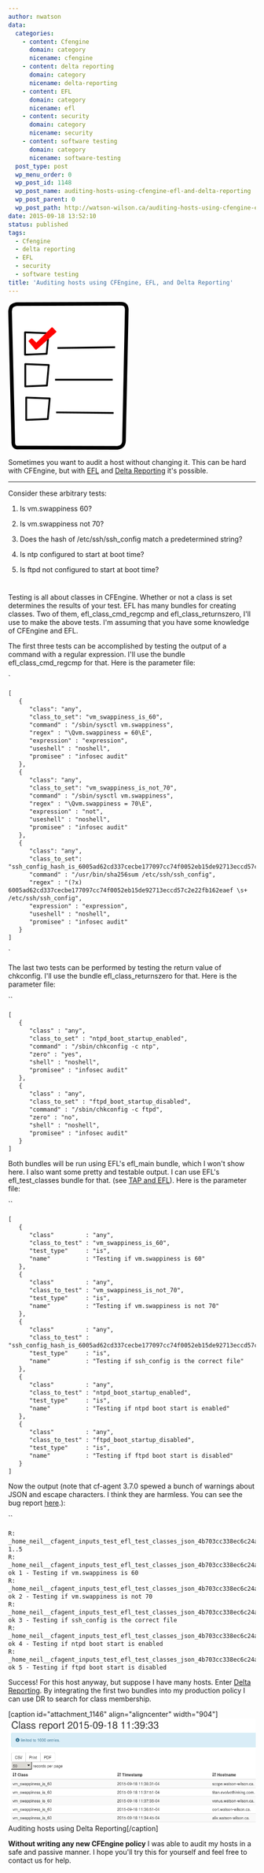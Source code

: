 ```yaml
---
author: nwatson
data:
  categories:
    - content: Cfengine
      domain: category
      nicename: cfengine
    - content: delta reporting
      domain: category
      nicename: delta-reporting
    - content: EFL
      domain: category
      nicename: efl
    - content: security
      domain: category
      nicename: security
    - content: software testing
      domain: category
      nicename: software-testing
  post_type: post
  wp_menu_order: 0
  wp_post_id: 1148
  wp_post_name: auditing-hosts-using-cfengine-efl-and-delta-reporting
  wp_post_parent: 0
  wp_post_path: http://watson-wilson.ca/auditing-hosts-using-cfengine-efl-and-delta-reporting/
date: 2015-09-18 13:52:10
status: published
tags:
  - Cfengine
  - delta reporting
  - EFL
  - security
  - software testing
title: 'Auditing hosts using CFEngine, EFL, and Delta Reporting'
---
```

![](/static/images/Liste-300px.png)

Sometimes you want to audit a host without changing it. This can be
hard with CFEngine, but with [EFL](https://github.com/evolvethinking/evolve_cfengine_freelib)
and [Delta Reporting](https://github.com/evolvethinking/delta_reporting)
it's possible.

---

Consider these arbitrary tests:

  1. Is vm.swappiness 60?

  2. Is vm.swappiness not 70?

  3. Does the hash of /etc/ssh/ssh_config match a predetermined string?

  4. Is ntp configured to start at boot time?

  5. Is ftpd not configured to start at boot time?

#  #

Testing is all about classes in CFEngine. Whether or not a class is set
determines the results of your test. EFL has many bundles for creating
classes. Two of them, efl_class_cmd_regcmp and efl_class_returnszero,
I'll use to make the above tests. I'm assuming that you have some
knowledge of CFEngine and EFL.

The first three tests can be accomplished by testing the output of a
command with a regular expression. I'll use the bundle
efl_class_cmd_regcmp for that. Here is the parameter file:

`

    [
       {
          "class": "any",
          "class_to_set": "vm_swappiness_is_60",
          "command" : "/sbin/sysctl vm.swappiness",
          "regex" : "\Qvm.swappiness = 60\E",
          "expression" : "expression",
          "useshell" : "noshell",
          "promisee" : "infosec audit"
       },
       {
          "class": "any",
          "class_to_set": "vm_swappiness_is_not_70",
          "command" : "/sbin/sysctl vm.swappiness",
          "regex" : "\Qvm.swappiness = 70\E",
          "expression" : "not",
          "useshell" : "noshell",
          "promisee" : "infosec audit"
       },
       {
          "class": "any",
          "class_to_set": "ssh_config_hash_is_6005ad62cd337cecbe177097cc74f0052eb15de92713eccd57c2e22fb162eaef",
          "command" : "/usr/bin/sha256sum /etc/ssh/ssh_config",
          "regex" : "(?x) 6005ad62cd337cecbe177097cc74f0052eb15de92713eccd57c2e22fb162eaef \s+ /etc/ssh/ssh_config",
          "expression" : "expression",
          "useshell" : "noshell",
          "promisee" : "infosec audit"
       }
    ]

`

The last two tests can be performed by testing the return value of
chkconfig. I'll use the bundle efl_class_returnszero for that. Here is
the parameter file:

``

    [
       {
          "class" : "any",
          "class_to_set" : "ntpd_boot_startup_enabled",
          "command" : "/sbin/chkconfig -c ntp",
          "zero" : "yes",
          "shell" : "noshell",
          "promisee" : "infosec audit"
       },
       {
          "class" : "any",
          "class_to_set" : "ftpd_boot_startup_disabled",
          "command" : "/sbin/chkconfig -c ftpd",
          "zero" : "no",
          "shell" : "noshell",
          "promisee" : "infosec audit"
       }
    ]

Both bundles will be run using EFL's efl_main bundle, which I won't
show here. I also want some pretty and testable output. I can use EFL's
efl_test_classes bundle for that. (see [TAP and EFL](http://watson-wilson.ca/testing-cfengine-using-efl-tap-and-perl/)).
Here is the parameter file:

``

    [
       {
          "class"         : "any",
          "class_to_test" : "vm_swappiness_is_60",
          "test_type"     : "is",
          "name"          : "Testing if vm.swappiness is 60"
       },
       {
          "class"         : "any",
          "class_to_test" : "vm_swappiness_is_not_70",
          "test_type"     : "is",
          "name"          : "Testing if vm.swappiness is not 70"
       },
       {
          "class"         : "any",
          "class_to_test" : "ssh_config_hash_is_6005ad62cd337cecbe177097cc74f0052eb15de92713eccd57c2e22fb162eaef", 
          "test_type"     : "is",
          "name"          : "Testing if ssh_config is the correct file"
       },
       {
          "class"         : "any",
          "class_to_test" : "ntpd_boot_startup_enabled",
          "test_type"     : "is",
          "name"          : "Testing if ntpd boot start is enabled"
       },
       {
          "class"         : "any",
          "class_to_test" : "ftpd_boot_startup_disabled",
          "test_type"     : "is",
          "name"          : "Testing if ftpd boot start is disabled"
       }
    ]

Now the output (note that cf-agent 3.7.0 spewed a bunch of warnings
about JSON and escape characters. I think they are harmless. You can
see the bug report [here](https://dev.cfengine.com/issues/7579).):

``

    R: _home_neil__cfagent_inputs_test_efl_test_classes_json_4b703cc338ec6c24abbc72019bea6929482d0a38
    1..5
    R: _home_neil__cfagent_inputs_test_efl_test_classes_json_4b703cc338ec6c24abbc72019bea6929482d0a38
    ok 1 - Testing if vm.swappiness is 60
    R: _home_neil__cfagent_inputs_test_efl_test_classes_json_4b703cc338ec6c24abbc72019bea6929482d0a38
    ok 2 - Testing if vm.swappiness is not 70
    R: _home_neil__cfagent_inputs_test_efl_test_classes_json_4b703cc338ec6c24abbc72019bea6929482d0a38
    ok 3 - Testing if ssh_config is the correct file
    R: _home_neil__cfagent_inputs_test_efl_test_classes_json_4b703cc338ec6c24abbc72019bea6929482d0a38
    ok 4 - Testing if ntpd boot start is enabled
    R: _home_neil__cfagent_inputs_test_efl_test_classes_json_4b703cc338ec6c24abbc72019bea6929482d0a38
    ok 5 - Testing if ftpd boot start is disabled

Success! For this host anyway, but suppose I have many hosts. Enter [Delta
Reporting](https://github.com/evolvethinking/delta_reporting). By
integrating the first two bundles into my production policy I can use
DR to search for class membership.

[caption id="attachment_1146" align="aligncenter" width="904"][![Auditing hosts using Delta Reporting](/static/images/auditing1.png)](/static/images/auditing1.png)
Auditing hosts using Delta Reporting[/caption]

**Without writing any new CFEngine policy** I was able to audit my
hosts in a safe and passive manner. I hope you'll try this for yourself
and feel free to contact us for help.
